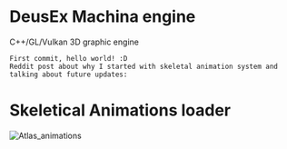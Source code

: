 # DeusEx Machina engine
C++/GL/Vulkan 3D graphic engine
```
First commit, hello world! :D
Reddit post about why I started with skeletal animation system and talking about future updates: 
```


# Skeletical Animations loader
![Atlas_animations](https://user-images.githubusercontent.com/5490676/152705148-dafcc435-0f9a-4648-b9e0-e188e7bdf9eb.jpg)

